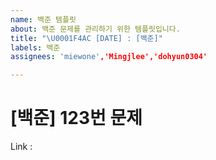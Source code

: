 ```yaml
---
name: 백준 템플릿
about: 백준 문제를 관리하기 위한 템플릿입니다.
title: "\U0001F4AC [DATE] : [백준]"
labels: 백준
assignees: 'miewone','Mingjlee','dohyun0304'

---
```


# [백준] 123번 문제

Link :
